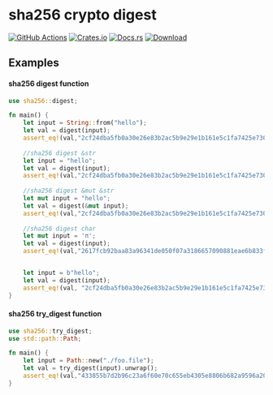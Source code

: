 # sha256 crypto digest

[docsrs]: https://docs.rs/sha256

[![GitHub Actions](https://github.com/baoyachi/sha256-rs/workflows/check/badge.svg)](https://github.com/baoyachi/sha256-rs/actions?query=workflow%3Abuild)
[![Crates.io](https://img.shields.io/crates/v/sha256.svg)](https://crates.io/crates/sha256)
[![Docs.rs](https://docs.rs/sha256/badge.svg)](https://docs.rs/sha256)
[![Download](https://img.shields.io/crates/d/sha256)](https://crates.io/crates/sha256)


## Examples

#### sha256 digest function

```rust
use sha256::digest;

fn main() {
    let input = String::from("hello");
    let val = digest(input);
    assert_eq!(val,"2cf24dba5fb0a30e26e83b2ac5b9e29e1b161e5c1fa7425e73043362938b9824");
    
    //sha256 digest &str
    let input = "hello";
    let val = digest(input);
    assert_eq!(val,"2cf24dba5fb0a30e26e83b2ac5b9e29e1b161e5c1fa7425e73043362938b9824");
    
    //sha256 digest &mut &str
    let mut input = "hello";
    let val = digest(&mut input);
    assert_eq!(val,"2cf24dba5fb0a30e26e83b2ac5b9e29e1b161e5c1fa7425e73043362938b9824");
    
    //sha256 digest char
    let mut input = 'π';
    let val = digest(input);
    assert_eq!(val,"2617fcb92baa83a96341de050f07a3186657090881eae6b833f66a035600f35a");


    let input = b"hello";
    let val = digest(input);
    assert_eq!(val, "2cf24dba5fb0a30e26e83b2ac5b9e29e1b161e5c1fa7425e73043362938b9824");
}
```

#### sha256 try_digest function

```rust
use sha256::try_digest;
use std::path::Path;

fn main() {
    let input = Path::new("./foo.file");
    let val = try_digest(input).unwrap();
    assert_eq!(val,"433855b7d2b96c23a6f60e70c655eb4305e8806b682a9596a200642f947259b1");
}
```

